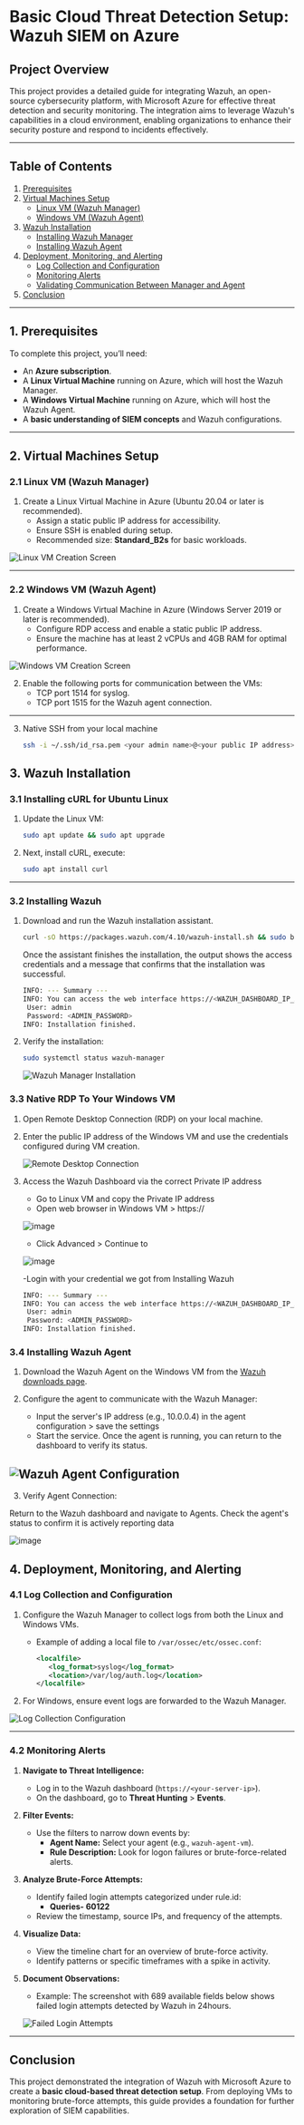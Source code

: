 # **Basic Cloud Threat Detection Setup: Wazuh SIEM on Azure**

## **Project Overview**
This project provides a detailed guide for integrating Wazuh, an open-source cybersecurity platform, with Microsoft Azure for effective threat detection and security monitoring. The integration aims to leverage Wazuh's capabilities in a cloud environment, enabling organizations to enhance their security posture and respond to incidents effectively.

---

## **Table of Contents**

1. [Prerequisites](https://github.com/DanielCyberSoc/wazuh-siem-threat-on-azure/edit/main/README.md#1-prerequisites)
2. [Virtual Machines Setup](https://github.com/DanielCyberSoc/wazuh-siem-threat-on-azure/edit/main/README.md#2-virtual-machines-setup)
    - [Linux VM (Wazuh Manager)](#linux-vm-wazuh-manager)
    - [Windows VM (Wazuh Agent)](#windows-vm-wazuh-agent)
3. [Wazuh Installation](#wazuh-installation)
    - [Installing Wazuh Manager](#installing-wazuh-manager)
    - [Installing Wazuh Agent](#installing-wazuh-agent)
4. [Deployment, Monitoring, and Alerting](#deployment-monitoring-and-alerting)
    - [Log Collection and Configuration](#log-collection-and-configuration)
    - [Monitoring Alerts](#monitoring-alerts)
    - [Validating Communication Between Manager and Agent](#validating-communication-between-manager-and-agent)
5. [Conclusion](#conclusion)

---

## **1. Prerequisites**

To complete this project, you’ll need:

- An **Azure subscription**.
- A **Linux Virtual Machine** running on Azure, which will host the Wazuh Manager.
- A **Windows Virtual Machine** running on Azure, which will host the Wazuh Agent.
- A **basic understanding of SIEM concepts** and Wazuh configurations.

---

## **2. Virtual Machines Setup**

### **2.1 Linux VM (Wazuh Manager)**

1. Create a Linux Virtual Machine in Azure (Ubuntu 20.04 or later is recommended).  
   - Assign a static public IP address for accessibility.  
   - Ensure SSH is enabled during setup.  
   - Recommended size: **Standard_B2s** for basic workloads.

![Linux VM Creation Screen](https://github.com/user-attachments/assets/f34c667c-8d27-4d61-b909-791f19187fb2)

---

### **2.2 Windows VM (Wazuh Agent)**

1. Create a Windows Virtual Machine in Azure (Windows Server 2019 or later is recommended).  
   - Configure RDP access and enable a static public IP address.  
   - Ensure the machine has at least 2 vCPUs and 4GB RAM for optimal performance.  

![Windows VM Creation Screen](https://github.com/user-attachments/assets/a6f3dfaa-e2fb-4177-9392-c5f4b1c16a6a)


2. Enable the following ports for communication between the VMs:
   - TCP port 1514 for syslog.
   - TCP port 1515 for the Wazuh agent connection.

---

3. Native SSH from your local machine
   ```bash
   ssh -i ~/.ssh/id_rsa.pem <your admin name>@<your public IP address>
   ```
## **3. Wazuh Installation**

### **3.1 Installing cURL for Ubuntu Linux**

1. Update the Linux VM:
   ```bash
   sudo apt update && sudo apt upgrade
   ```

2. Next, install cURL, execute:
   ```bash
   sudo apt install curl
   ```
---

### **3.2 Installing Wazuh**

1. Download and run the Wazuh installation assistant.
   ```bash
   curl -sO https://packages.wazuh.com/4.10/wazuh-install.sh && sudo bash ./wazuh-install.sh -a
   ```
   Once the assistant finishes the installation, the output shows the access credentials and a message that confirms that the installation was successful.
   ```bash
   INFO: --- Summary ---
   INFO: You can access the web interface https://<WAZUH_DASHBOARD_IP_ADDRESS>
    User: admin
    Password: <ADMIN_PASSWORD>
   INFO: Installation finished.
   ```
2. Verify the installation:
   ```bash
   sudo systemctl status wazuh-manager
   ```
   ![Wazuh Manager Installation](https://github.com/user-attachments/assets/0c256234-cc91-4c8a-8d99-a577f756cadd)

### **3.3 Native RDP To Your Windows VM**

1. Open Remote Desktop Connection (RDP) on your local machine.

2. Enter the public IP address of the Windows VM and use the credentials configured during VM creation.
   
   ![Remote Desktop Connection](https://github.com/user-attachments/assets/d1f5545c-934c-435f-8232-915b228e07a6)
3. Access the Wazuh Dashboard via the correct Private IP address
   - Go to Linux VM and copy the Private IP address
   - Open web browser in Windows VM > https://<PrivateIPaddress>
   
   ![image](https://github.com/user-attachments/assets/5d042d4e-beac-4054-88b1-ae97f9e74a1e)

   - Click Advanced > Continue to <PrivateIPAddress>
   
   ![image](https://github.com/user-attachments/assets/db3b1d25-9c90-49c8-bf71-b8d2d542c597)

   -Login with your credential we got from Installing Wazuh
   
   ```bash
   INFO: --- Summary ---
   INFO: You can access the web interface https://<WAZUH_DASHBOARD_IP_ADDRESS>
    User: admin
    Password: <ADMIN_PASSWORD>
   INFO: Installation finished.
   ```


### **3.4 Installing Wazuh Agent**

1. Download the Wazuh Agent on the Windows VM from the [Wazuh downloads page](https://documentation.wazuh.com/current/installation-guide/wazuh-agent/wazuh-agent-package-windows.html).

2. Configure the agent to communicate with the Wazuh Manager:
   - Input the server's IP address (e.g., 10.0.0.4) in the agent configuration > save the settings
   - Start the service. Once the agent is running, you can return to the dashboard to verify its status.

![Wazuh Agent Configuration](https://github.com/user-attachments/assets/b118cc04-35d5-45db-aa0e-244c42069129)
---
3. Verify Agent Connection:

Return to the Wazuh dashboard and navigate to Agents.
Check the agent's status to confirm it is actively reporting data

![image](https://github.com/user-attachments/assets/51a8b84f-b481-4bec-a616-b433f0def601)

## **4. Deployment, Monitoring, and Alerting**

### **4.1 Log Collection and Configuration**

1. Configure the Wazuh Manager to collect logs from both the Linux and Windows VMs.
   - Example of adding a local file to `/var/ossec/etc/ossec.conf`:
     ```xml
     <localfile>
        <log_format>syslog</log_format>
        <location>/var/log/auth.log</location>
     </localfile>
     ```

2. For Windows, ensure event logs are forwarded to the Wazuh Manager.

![Log Collection Configuration](path/to/log-collection-configuration-image.png)

---

### **4.2 Monitoring Alerts**

1. **Navigate to Threat Intelligence:**
   - Log in to the Wazuh dashboard (`https://<your-server-ip>`).
   - On the dashboard, go to **Threat Hunting** > **Events**.

2. **Filter Events:**
   - Use the filters to narrow down events by:
     - **Agent Name:** Select your agent (e.g., `wazuh-agent-vm`).
     - **Rule Description:** Look for logon failures or brute-force-related alerts.

3. **Analyze Brute-Force Attempts:**
   - Identify failed login attempts categorized under rule.id:
     - **Queries- 60122**
   - Review the timestamp, source IPs, and frequency of the attempts.

4. **Visualize Data:**
   - View the timeline chart for an overview of brute-force activity.
   - Identify patterns or specific timeframes with a spike in activity.

5. **Document Observations:**
   - Example: The screenshot with 689 available fields below shows failed login attempts detected by Wazuh in 24hours.

   ![Failed Login Attempts](https://github.com/user-attachments/assets/ab6aea6e-8738-45de-aba8-0a8290c0ae24)

---

## Conclusion

This project demonstrated the integration of Wazuh with Microsoft Azure to create a **basic cloud-based threat detection setup**. From deploying VMs to monitoring brute-force attempts, this guide provides a foundation for further exploration of SIEM capabilities.


